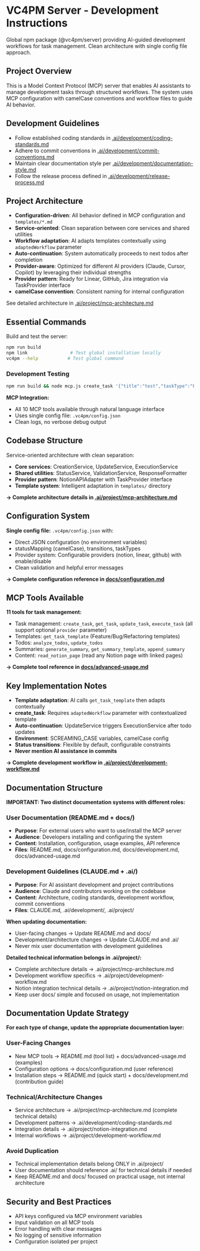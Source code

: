# VC4PM Server - Development Instructions

Global npm package (@vc4pm/server) providing AI-guided development workflows for task management. Clean architecture with single config file approach.

## Project Overview

This is a Model Context Protocol (MCP) server that enables AI assistants to manage development tasks through structured workflows. The system uses MCP configuration with camelCase conventions and workflow files to guide AI behavior.

## Development Guidelines

- Follow established coding standards in [.ai/development/coding-standards.md](.ai/development/coding-standards.md)
- Adhere to commit conventions in [.ai/development/commit-conventions.md](.ai/development/commit-conventions.md)
- Maintain clear documentation style per [.ai/development/documentation-style.md](.ai/development/documentation-style.md)
- Follow the release process defined in [.ai/development/release-process.md](.ai/development/release-process.md)

## Project Architecture

- **Configuration-driven**: All behavior defined in MCP configuration and `templates/*.md`
- **Service-oriented**: Clean separation between core services and shared utilities
- **Workflow adaptation**: AI adapts templates contextually using `adaptedWorkflow` parameter
- **Auto-continuation**: System automatically proceeds to next todos after completion
- **Provider-aware**: Optimized for different AI providers (Claude, Cursor, Copilot) by leveraging their individual strengths
- **Provider pattern**: Ready for Linear, GitHub, Jira integration via TaskProvider interface
- **camelCase convention**: Consistent naming for internal configuration

See detailed architecture in [.ai/project/mcp-architecture.md](.ai/project/mcp-architecture.md)

## Essential Commands

Build and test the server:

```bash
npm run build
npm link                # Test global installation locally  
vc4pm --help           # Test global command
```

### Development Testing

```bash
npm run build && node mcp.js create_task '{"title":"test","taskType":"Feature","description":"test"}'
```

**MCP Integration:**
- All 10 MCP tools available through natural language interface
- Uses single config file: `.vc4pm/config.json`
- Clean logs, no verbose debug output

## Codebase Structure

Service-oriented architecture with clean separation:
- **Core services**: CreationService, UpdateService, ExecutionService  
- **Shared utilities**: StatusService, ValidationService, ResponseFormatter
- **Provider pattern**: NotionAPIAdapter with TaskProvider interface
- **Template system**: Intelligent adaptation in `templates/` directory

**→ Complete architecture details in [.ai/project/mcp-architecture.md](.ai/project/mcp-architecture.md)**

## Configuration System

**Single config file:** `.vc4pm/config.json` with:
- Direct JSON configuration (no environment variables)
- statusMapping (camelCase), transitions, taskTypes  
- Provider system: Configurable providers (notion, linear, github) with enable/disable
- Clean validation and helpful error messages

**→ Complete configuration reference in [docs/configuration.md](docs/configuration.md)**

## MCP Tools Available

**11 tools for task management:**
- Task management: `create_task`, `get_task`, `update_task`, `execute_task` (all support optional `provider` parameter)
- Templates: `get_task_template` (Feature/Bug/Refactoring templates)
- Todos: `analyze_todos`, `update_todos` 
- Summaries: `generate_summary`, `get_summary_template`, `append_summary`
- Content: `read_notion_page` (read any Notion page with linked pages)

**→ Complete tool reference in [docs/advanced-usage.md](docs/advanced-usage.md)**

## Key Implementation Notes

- **Template adaptation**: AI calls `get_task_template` then adapts contextually
- **create_task**: Requires `adaptedWorkflow` parameter with contextualized template  
- **Auto-continuation**: UpdateService triggers ExecutionService after todo updates
- **Environment**: SCREAMING_CASE variables, camelCase config
- **Status transitions**: Flexible by default, configurable constraints
- **Never mention AI assistance in commits**

**→ Complete development workflow in [.ai/project/development-workflow.md](.ai/project/development-workflow.md)**

## Documentation Structure

**IMPORTANT: Two distinct documentation systems with different roles:**

### User Documentation (README.md + docs/)
- **Purpose**: For external users who want to use/install the MCP server  
- **Audience**: Developers installing and configuring the system
- **Content**: Installation, configuration, usage examples, API reference
- **Files**: README.md, docs/configuration.md, docs/development.md, docs/advanced-usage.md

### Development Guidelines (CLAUDE.md + .ai/)
- **Purpose**: For AI assistant development and project contributions
- **Audience**: Claude and contributors working on the codebase
- **Content**: Architecture, coding standards, development workflow, commit conventions
- **Files**: CLAUDE.md, .ai/development/, .ai/project/

**When updating documentation:**
- User-facing changes → Update README.md and docs/ 
- Development/architecture changes → Update CLAUDE.md and .ai/
- Never mix user documentation with development guidelines

**Detailed technical information belongs in .ai/project/:**
- Complete architecture details → .ai/project/mcp-architecture.md
- Development workflow specifics → .ai/project/development-workflow.md  
- Notion integration technical details → .ai/project/notion-integration.md
- Keep user docs/ simple and focused on usage, not implementation

## Documentation Update Strategy

**For each type of change, update the appropriate documentation layer:**

### User-Facing Changes
- New MCP tools → README.md (tool list) + docs/advanced-usage.md (examples)
- Configuration options → docs/configuration.md (user reference)
- Installation steps → README.md (quick start) + docs/development.md (contribution guide)

### Technical/Architecture Changes  
- Service architecture → .ai/project/mcp-architecture.md (complete technical details)
- Development patterns → .ai/development/coding-standards.md
- Integration details → .ai/project/notion-integration.md
- Internal workflows → .ai/project/development-workflow.md

### Avoid Duplication
- Technical implementation details belong ONLY in .ai/project/
- User documentation should reference .ai/ for technical details if needed
- Keep README.md and docs/ focused on practical usage, not internal architecture

## Security and Best Practices

- API keys configured via MCP environment variables
- Input validation on all MCP tools
- Error handling with clear messages
- No logging of sensitive information
- Configuration isolated per project